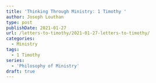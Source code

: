 ```yaml
---
title: 'Thinking Through Ministry: 1 Timothy '
author: Joseph Louthan
type: post
publishDate: 2021-01-27
url: /letters-to-timothy/2021-01-27-letters-to-timothy/
categories:
  - Ministry
tags:
  - 1 Timothy
series:
  - 'Philosophy of Ministry'
draft: true
---
```

